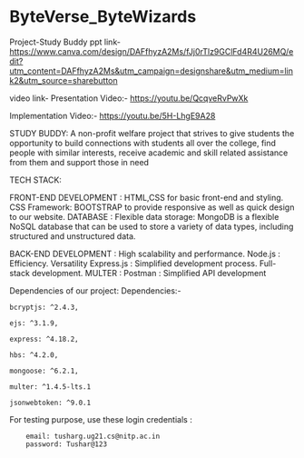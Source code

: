 # ByteVerse_ByteWizards
Project-Study Buddy
ppt link-https://www.canva.com/design/DAFfhyzA2Ms/fJj0rTlz9GClFd4R4U26MQ/edit?utm_content=DAFfhyzA2Ms&utm_campaign=designshare&utm_medium=link2&utm_source=sharebutton

video link-
Presentation Video:- https://youtu.be/QcqveRvPwXk

Implementation Video:- https://youtu.be/5H-LhgE9A28

STUDY BUDDY:
A non-profit welfare project that strives to give students the opportunity to build connections
with students all over the college, find people with similar interests, receive academic
and skill related assistance from them and support those in need



TECH STACK:


FRONT-END DEVELOPMENT :
HTML,CSS for basic front-end and styling.
CSS Framework: BOOTSTRAP to provide responsive as well as quick design to our website.
DATABASE :
Flexible data storage: MongoDB is a flexible NoSQL database that can be used to store a variety of data types, including structured and unstructured data.


BACK-END DEVELOPMENT :
High scalability and performance.
Node.js :
Efficiency.
Versatility
Express.js :
Simplified development process.
Full-stack development.
MULTER  :
Postman :
Simplified API development


Dependencies of our project:
Dependencies:-



    bcryptjs: ^2.4.3,

    ejs: ^3.1.9,
    
    express: ^4.18.2,
    
    hbs: ^4.2.0,
    
    mongoose: ^6.2.1,
    
    multer: ^1.4.5-lts.1

    jsonwebtoken: ^9.0.1

For testing purpose, use these login credentials :
       
        email: tusharg.ug21.cs@nitp.ac.in
        password: Tushar@123
